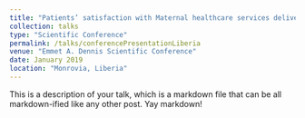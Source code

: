 ```yaml
---
title: "Patients’ satisfaction with Maternal healthcare services delivered by a community‐based, Not‐For‐Profit Clinic in Montserrado, Liberia."
collection: talks
type: "Scientific Conference"
permalink: /talks/conferencePresentationLiberia
venue: "Emmet A. Dennis Scientific Conference"
date: January 2019
location: "Monrovia, Liberia"
---
```


This is a description of your talk, which is a markdown file that can be all markdown-ified like any other post. Yay markdown!
